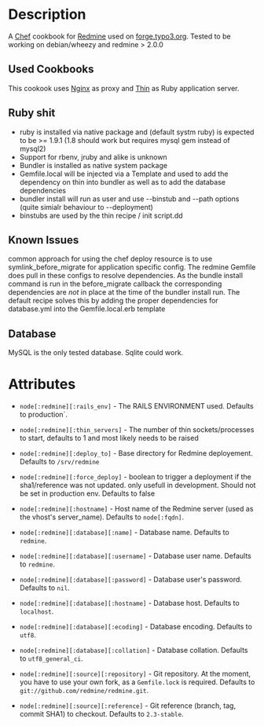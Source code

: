 Description
===========

A [Chef](http://opscode.com/chef) cookbook for [Redmine](http://redmine.org) used on [forge.typo3.org](http://forge.typo3.org).
Tested to be working on debian/wheezy and redmine > 2.0.0

Used Cookbooks
--------------

This cookook uses [Nginx](http://community.opscode.com/cookbooks/nginx) as proxy and [Thin](http://github.com/typo3-cookbooks/thin) as Ruby application server. 

Ruby shit
---------

- ruby is installed via native package and (default systm ruby) is expected to be >= 1.9.1 (1.8 should work but requires mysql gem instead of mysql2)
- Support for rbenv, jruby and alike is unknown
- Bundler is installed as native system package
- Gemfile.local will be injected via a Template and used to add the dependency on thin into bundler as well as to add the database dependencies
- bundler install will run as user and use --binstub and --path options (quite simialr behaviour to --deployment)
- binstubs are used by the thin recipe / init script.dd


Known Issues
------------

common approach for using the chef deploy resource is to use symlink\_before\_migrate for application specific config. The redmine Gemfile does pull in these configs to resolve dependencies. 
As the bundle install command is run in the before\_migrate callback the corresponding dependencies are *not* in place at the time of the bundler install run. The default recipe solves this by adding
the proper dependencies for database.yml into the Gemfile.local.erb template


Database
--------

MySQL is the only tested database. Sqlite could work.

Attributes
==========
* `node[:redmine][:rails_env]` -  The RAILS ENVIRONMENT used. Defaults to production`.
* `node[:redmine][:thin_servers]` -  The number of thin sockets/processes to start, defaults to 1 and most likely needs to be raised
* `node[:redmine][:deploy_to]` -  Base directory for Redmine deployement. Defaults to `/srv/redmine`
* `node[:redmine][:force_deploy]` -  boolean to trigger a deployment if the sha1/reference was not updated. only usefull in development. Should not be set in production env. Defaults to false
* `node[:redmine][:hostname]` - Host name of the Redmine server (used as the vhost's server_name). Defaults to `node[:fqdn]`.
* `node[:redmine][:database][:name]` - Database name. Defaults to `redmine`.
* `node[:redmine][:database][:username]` - Database user name. Defaults to `redmine`.
* `node[:redmine][:database][:password]` - Database user's password. Defaults to `nil`.
* `node[:redmine][:database][:hostname]` - Database host. Defaults to `localhost`.
* `node[:redmine][:database][:ecoding]` - Database encoding. Defaults to `utf8`.
* `node[:redmine][:database][:collation]` - Database collation. Defaults to `utf8_general_ci`.

* `node[:redmine][:source][:repository]` - Git repository. At the moment, you have to use your own fork, as a `Gemfile.lock` is required. Defaults to `git://github.com/redmine/redmine.git`.
* `node[:redmine][:source][:reference]` - Git reference (branch, tag, commit SHA1) to checkout. Defaults to `2.3-stable`.

